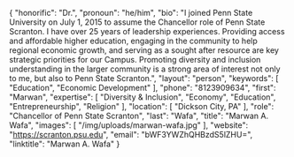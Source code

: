 {
  "honorific": "Dr.",
  "pronoun": "he/him",
  "bio": "I joined Penn State University on July 1, 2015 to assume the Chancellor role of Penn State Scranton. I have over 25 years of leadership experiences. Providing access and affordable higher education, engaging in the community to help regional economic growth, and serving as a sought after resource are key strategic priorities for our Campus. Promoting diversity and inclusion understanding in the larger community is a strong area of interest not only to me, but also to Penn State Scranton.",
  "layout": "person",
  "keywords": [
    "Education",
    "Economic Development"
  ],
  "phone": "8123909634",
  "first": "Marwan",
  "expertise": [
    "Diversity & Inclusion",
    "Economy",
    "Education",
    "Entrepreneurship",
    "Religion"
  ],
  "location": [
    "Dickson City, PA"
  ],
  "role": "Chancellor of Penn State Scranton",
  "last": "Wafa",
  "title": "Marwan A. Wafa",
  "images": [
    "/img/uploads/marwan-wafa.jpg"
  ],
  "website": "https://scranton.psu.edu",
  "email": "bWF3YWZhQHBzdS5lZHU=",
  "linktitle": "Marwan A. Wafa"
}
